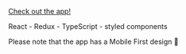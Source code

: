 [Check out the app!](https://moormie-expenses-app.netlify.app/)

React - Redux - TypeScript - styled components

Please note that the app has a Mobile First design 📱
